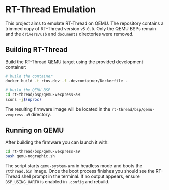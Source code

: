 # RT-Thread Emulation

This project aims to emulate RT-Thread on QEMU. The repository contains a trimmed copy of RT-Thread version `v5.0.0`. Only the QEMU BSPs remain and the `drivers/usb` and `documents` directories were removed.

## Building RT-Thread

Build the RT-Thread QEMU target using the provided development container:

```bash
# build the container
docker build -t rtos-dev -f .devcontainer/Dockerfile .

# build the QEMU BSP
cd rt-thread/bsp/qemu-vexpress-a9
scons -j$(nproc)
```

The resulting firmware image will be located in the `rt-thread/bsp/qemu-vexpress-a9` directory.

## Running on QEMU

After building the firmware you can launch it with:

```bash
cd rt-thread/bsp/qemu-vexpress-a9
bash qemu-nographic.sh
```

The script starts `qemu-system-arm` in headless mode and boots the `rtthread.bin` image. Once the boot process finishes you should see the RT-Thread shell prompt in the terminal. If no output appears, ensure `BSP_USING_UART0` is enabled in `.config` and rebuild.
